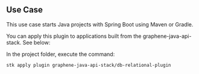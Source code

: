 ## **Use Case**
This use case starts Java projects with Spring Boot using Maven or Gradle.

You can apply this plugin to applications built from the graphene-java-api-stack. See below: 

In the project folder, execute the command:
```bash
stk apply plugin graphene-java-api-stack/db-relational-plugin
```
